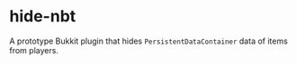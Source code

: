 # hide-nbt
A prototype Bukkit plugin that hides <code>PersistentDataContainer</code> data
of items from players.